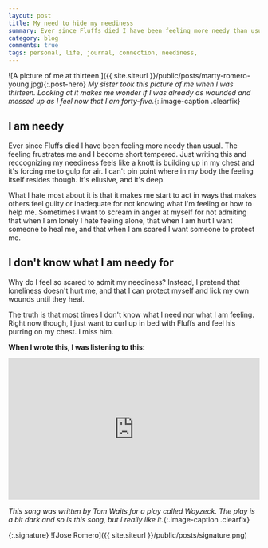 ```yaml
---
layout: post
title: My need to hide my neediness
summary: Ever since Fluffs died I have been feeling more needy than usual.
category: blog
comments: true
tags: personal, life, journal, connection, neediness, 
---
```


![A picture of me at thirteen.]({{ site.siteurl }}/public/posts/marty-romero-young.jpg){:.post-hero}
*My sister took this picture of me when I was thirteen. Looking at it makes me wonder if I was already as wounded and messed up as I feel now that I am forty-five.*{:.image-caption .clearfix}

## I am needy
Ever since Fluffs died I have been feeling more needy than usual. The feeling frustrates me and I become short tempered. Just writing this and reccognizing my neediness feels like a knott is building up in my chest and it's forcing me to gulp for air. I can't pin point where in my body the feeling itself resides though. It's ellusive, and it's deep. 

What I hate most about it is that it makes me start to act in ways that makes others feel guilty or inadequate for not knowing what I'm feeling or how to help me. Sometimes I want to scream in anger at myself for not admiting that when I am lonely I hate feeling alone, that when I am hurt I want someone to heal me, and that when I am scared  I want someone to protect me.

## I don't know what I am needy for
Why do I feel so scared to admit my neediness? Instead, I pretend that loneliness doesn't hurt me, and that I can protect myself and lick my own wounds until they heal.

The truth is that most times I don't know what I need nor what I am feeling. Right now though, I just want to curl up in bed with Fluffs and feel his purring on my chest. I miss him.
 
**When I wrote this, I was listening to this:**
 <style>.embed-container { position: relative; padding-bottom: 56.25%; height: 0; overflow: hidden; max-width: 100%; } .embed-container iframe, .embed-container object, .embed-container embed { position: absolute; top: 0; left: 0; width: 100%; height: 100%; }</style>
<div class='embed-container'><iframe src='https://www.youtube.com/embed/L3iwJKjw2iI?rel=0&amp;t=27s&amp;showinfo=0' frameborder='0' allowfullscreen></iframe></div>

*This song was written by Tom Waits for a play called Woyzeck. The play is a bit dark and so is this song, but I really like it.*{:.image-caption .clearfix}

{:.signature}
![Jose Romero]({{ site.siteurl }}/public/posts/signature.png)

